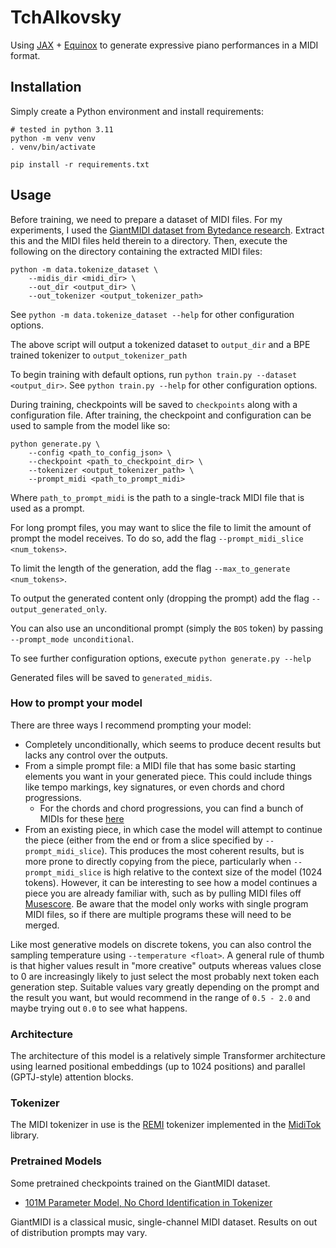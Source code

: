 # TchAIkovsky
Using [JAX](https://github.com/google/jax) +
[Equinox](https://github.com/patrick-kidger/equinox) to generate expressive
piano performances in a MIDI format.

## Installation

Simply create a Python environment and install requirements:
```shell
# tested in python 3.11
python -m venv venv
. venv/bin/activate

pip install -r requirements.txt
```

## Usage

Before training, we need to prepare a dataset of MIDI files. For my
experiments, I used the [GiantMIDI dataset from Bytedance
research](https://github.com/bytedance/GiantMIDI-Piano/blob/master/disclaimer.md).
Extract this and the MIDI files held therein to a directory. Then, execute the
following on the directory containing the extracted MIDI files:
```shell
python -m data.tokenize_dataset \
    --midis_dir <midi_dir> \
    --out_dir <output_dir> \
    --out_tokenizer <output_tokenizer_path>
```
See `python -m data.tokenize_dataset --help` for other configuration options.

The above script will output a tokenized dataset to `output_dir` and a BPE
trained tokenizer to `output_tokenizer_path`

To begin training with default options, run `python train.py --dataset
<output_dir>`. See `python train.py --help` for other configuration options.

During training, checkpoints will be saved to `checkpoints` along with a
configuration file. After training, the checkpoint and configuration can be
used to sample from the model like so:

```shell
python generate.py \
    --config <path_to_config_json> \
    --checkpoint <path_to_checkpoint_dir> \
    --tokenizer <output_tokenizer_path> \
    --prompt_midi <path_to_prompt_midi>
```
Where `path_to_prompt_midi` is the path to a single-track MIDI file that is
used as a prompt.

For long prompt files, you may want to slice the file to limit the amount of
prompt the model receives. To do so, add the flag `--prompt_midi_slice
<num_tokens>`.

To limit the length of the generation, add the flag `--max_to_generate
<num_tokens>`.

To output the generated content only (dropping the prompt) add the flag
`--output_generated_only`.

You can also use an unconditional prompt (simply the `BOS` token) by passing
`--prompt_mode unconditional`.

To see further configuration options, execute `python generate.py --help`

Generated files will be saved to `generated_midis`.

### How to prompt your model

There are three ways I recommend prompting your model:
- Completely unconditionally, which seems to produce decent results but lacks
  any control over the outputs.
- From a simple prompt file: a MIDI file that has some basic starting elements
  you want in your generated piece. This could include things like tempo
  markings, key signatures, or even chords and chord progressions.
    - For the chords and chord progressions, you can find a bunch of MIDIs for
      these [here](https://github.com/ldrolez/free-midi-chords)
- From an existing piece, in which case the model will attempt to continue the
  piece (either from the end or from a slice specified by
  `--prompt_midi_slice`). This produces the most coherent results, but is more
  prone to directly copying from the piece, particularly when
  `--prompt_midi_slice` is high relative to the context size of the model (1024
  tokens). However, it can be interesting to see how a model continues a piece
  you are already familiar with, such as by pulling MIDI files off
  [Musescore](https://musescore.com). Be aware that the model only works with
  single program MIDI files, so if there are multiple programs these will need
  to be merged.

Like most generative models on discrete tokens, you can also control the
sampling temperature using `--temperature <float>`. A general rule of thumb is
that higher values result in "more creative" outputs whereas values close to 0
are increasingly likely to just select the most probably next token each
generation step. Suitable values vary greatly depending on the prompt and the
result you want, but would recommend in the range of `0.5 - 2.0` and maybe
trying out `0.0` to see what happens.

### Architecture

The architecture of this model is a relatively simple Transformer architecture
using learned positional embeddings (up to 1024 positions) and parallel
(GPTJ-style) attention blocks.

### Tokenizer

The MIDI tokenizer in use is the [REMI](https://dl.acm.org/doi/10.1145/3394171.3413671) tokenizer implemented in the [MidiTok](https://github.com/Natooz/MidiTok) library.

### Pretrained Models

Some pretrained checkpoints trained on the GiantMIDI dataset.
- [101M Parameter Model, No Chord Identification in Tokenizer](https://drive.google.com/drive/folders/1RnoJFdwBQazTxQOmtTSGQpyt2ooE4x3a?usp=drive_link)

GiantMIDI is a classical music, single-channel MIDI dataset. Results on out of
distribution prompts may vary.
